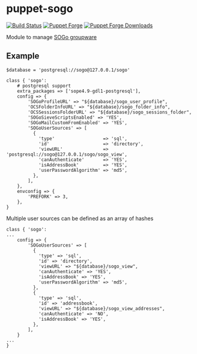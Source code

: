 # puppet-sogo
[![Build Status](https://travis-ci.com/Thor77/puppet-sogo.svg?branch=master)](https://travis-ci.com/Thor77/puppet-sogo)
[![Puppet Forge](https://img.shields.io/puppetforge/v/thor77/sogo.svg)](https://forge.puppetlabs.com/thor77/sogo)
[![Puppet Forge Downloads](https://img.shields.io/puppetforge/dt/thor77/sogo.svg)](https://forge.puppetlabs.com/thor77/sogo)



Module to manage [SOGo groupware](https://sogo.nu/)

## Example

```puppet
$database = 'postgresql://sogo@127.0.0.1/sogo'

class { 'sogo':
    # postgresql support
    extra_packages => ['sope4.9-gdl1-postgresql'],
    config => {
        'SOGoProfileURL' => "${database}/sogo_user_profile",
        'OCSFolderInfoURL' => "${database}/sogo_folder_info",
        'OCSSessionsFolderURL' => "${database}/sogo_sessions_folder",
        'SOGoSieveScriptsEnabled' => 'YES',
        'SOGoMailCustomFromEnabled' => 'YES',
        'SOGoUserSources' => [
          {
            'type'                  => 'sql',
            'id'                    => 'directory',
            'viewURL'               => 'postgresql://sogo@127.0.0.1/sogo/sogo_view',
            'canAuthenticate'       => 'YES',
            'isAddressBook'         => 'YES',
            'userPasswordAlgorithm' => 'md5',
          },
        ],
    },
    envconfig => {
        'PREFORK' => 3,
    },
}
```

Multiple user sources can be defined as an array of hashes

```puppet
class { 'sogo':
...
    config => {
        'SOGoUserSources' => [
          {
            'type' => 'sql',
            'id' => 'directory',
            'viewURL' => "${database}/sogo_view",
            'canAuthenticate' => 'YES',
            'isAddressBook' => 'YES',
            'userPasswordAlgorithm' => 'md5',
          },
          {
            'type' => 'sql',
            'id' => 'addressbook',
            'viewURL' => "${database}/sogo_view_addresses",
            'canAuthenticate' => 'NO',
            'isAddressBook' => 'YES',
          },
        ],
    }
...
}
```
